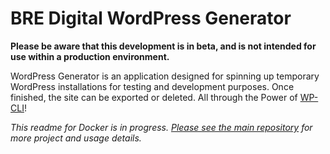 # BRE Digital WordPress Generator
**Please be aware that this development is in beta, and is not intended for use within a production environment.**

WordPress Generator is an application designed for spinning up temporary WordPress installations for testing and development purposes. Once finished, the site can be exported or deleted. All through the Power of [WP-CLI][wpcli]!

*This readme for Docker is in progress. [Please see the main repository][repo] for more project and usage details.*

[repo]:  https://github.com/bredigital/wordpress-generator
[wpcli]: https://wp-cli.org/ 
